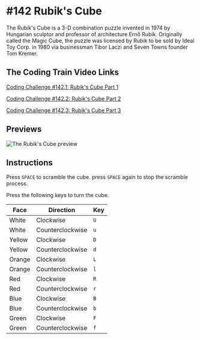 # #142 Rubik's Cube

The Rubik's Cube is a 3-D combination puzzle invented in 1974 by Hungarian sculptor and professor of architecture Ernő Rubik. Originally called the Magic Cube, the puzzle was licensed by Rubik to be sold by Ideal Toy Corp. in 1980 via businessman Tibor Laczi and Seven Towns founder Tom Kremer.

## The Coding Train Video Links

[Coding Challenge #142.1: Rubik's Cube Part 1](https://youtu.be/9PGfL4t-uqE)

[Coding Challenge #142.2: Rubik's Cube Part 2](https://youtu.be/EGmVulED_4M)

[Coding Challenge #142.3: Rubik's Cube Part 3](https://youtu.be/8U2gsbNe1Uo)

## Previews

![The Rubik's Cube preview](https://raw.githubusercontent.com/AlumiK/github-playground/main/ImageHost/coding-train/rubiks_cube_preview.png)

## Instructions

Press `SPACE` to scramble the cube. press `SPACE` again to stop the scramble process.

Press the following keys to turn the cube.

| Face | Direction | Key |
| ----- | ----- | ----- |
| White | Clockwise | `U` |
| White | Counterclockwise | `u` |
| Yellow | Clockwise | `D` |
| Yellow | Counterclockwise | `d` |
| Orange | Clockwise | `L` |
| Orange | Counterclockwise | `l` |
| Red | Clockwise | `R` |
| Red | Counterclockwise | `r` |
| Blue | Clockwise | `B` |
| Blue | Counterclockwise | `b` |
| Green | Clockwise | `F` |
| Green | Counterclockwise | `f` |
